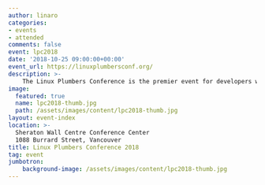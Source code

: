 ```yaml
---
author: linaro
categories:
- events
- attended
comments: false
event: lpc2018
date: '2018-10-25 09:00:00+00:00'
event_url: https://linuxplumbersconf.org/
description: >-
    The Linux Plumbers Conference is the premier event for developers working at all levels of the plumbing layer and beyond.  LPC 2018 is being held November 13-15 in Vancouver, BC, Canada. See below resources from Linaro Engineers that attended LPC2018.
image:
  featured: true
  name: lpc2018-thumb.jpg
  path: /assets/images/content/lpc2018-thumb.jpg
layout: event-index
location: >-
  Sheraton Wall Centre Conference Center
  1088 Burrard Street, Vancouver
title: Linux Plumbers Conference 2018
tag: event
jumbotron:
    background-image: /assets/images/content/lpc2018-thumb.jpg
---
```

